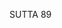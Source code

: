 SUTTA 89

[^835]: Dīgha Kārāyaṇa was the commander-in-chief of King Pasenadi's forces. He was the nephew of Bandhula, chief of the Mallas and a former friend of King Pasenadi, whom the king had killed together with his thirty-two sons through the treacherous contrivance of his corrupt ministers. Kārāyaṇa was in secret collusion with Prince Viḍūḍabha, Pasenadi's son, to help the latter usurp his father's throne.

[^836]: Three leagues (yojana) would be approximately twenty miles.

[^837]: MA says that he thought: "Previously, after conferring in private with the recluse Gotama, the king arrested my uncle and his thirty-two sons. Perhaps this time he will arrest me." The royal insignia entrusted to Dīgha
Kārāyaṇa also included the fan, parasol, and sandals. Dīgha Kārāyaṇa hurried back to the capital with the royal insignia and crowned Viḍūḍabha king.

[^838]: At MN 13.11 these quarrels are said to arise because of sensual pleasures.

[^839]: As at MN 77.6.

[^840]: As at MN 27.4-7.

[^841]: At the time of their deaths both were declared by the Buddha to be once-returners. See AN 6:44/iii. 348.

[^842]: This statement indicates that this sutta can be assigned to the last year of the Buddha's life.

[^843]: When King Pasenadi returned to the place where he had left Dīgha Kārāyaṇa, he found only a servant woman who reported the news to him. He then hurried on to Rāajagaha to enlist the aid of his nephew, King Ajātasattu. But since he arrived late, he found the city gates closed. Exhausted by the journey, he lay down in a hall outside the city and died during the night.

[^844]: MA: "Monuments to the Dhamma" means words expressing reverence to the Dhamma. Whenever reverence is shown towards any of the Three Jewels, it is also shown to the others.

